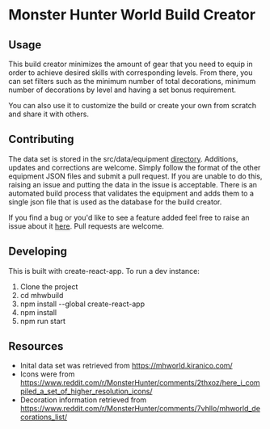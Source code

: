 # Monster Hunter World Build Creator

## Usage

This build creator minimizes the amount of gear that you need to equip in order to achieve desired skills with corresponding levels. From there, you can set filters such as the minimum number of total decorations, minimum number of decorations by level and having a set bonus requirement.

You can also use it to customize the build or create your own from scratch and share it with others.

## Contributing

The data set is stored in the src/data/equipment [directory](https://github.com/cypir/mhwbuild/tree/master/src/data/equipment). Additions, updates and corrections are welcome. Simply follow the format of the other equipment JSON files and submit a pull request. If you are unable to do this, raising an issue and putting the data in the issue is acceptable. There is an automated build process that validates the equipment and adds them to a single json file that is used as the database for the build creator.

If you find a bug or you'd like to see a feature added feel free to raise an issue about it [here](https://github.com/cypir/mhwbuild/issues). Pull requests are welcome.

## Developing

This is built with create-react-app. To run a dev instance:

1.  Clone the project
2.  cd mhwbuild
3.  npm install --global create-react-app
4.  npm install
5.  npm run start

## Resources

* Inital data set was retrieved from https://mhworld.kiranico.com/
* Icons were from https://www.reddit.com/r/MonsterHunter/comments/2thxoz/here_i_compiled_a_set_of_higher_resolution_icons/
* Decoration information retrieved from https://www.reddit.com/r/MonsterHunter/comments/7vhllo/mhworld_decorations_list/
